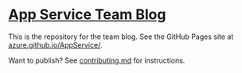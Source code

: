 # [App Service Team Blog](https://azure.github.io/AppService/)

This is the repository for the team blog. See the GitHub Pages site at [azure.github.io/AppService/](https://azure.github.io/AppService/).

Want to publish? See [contributing.md](CONTRIBUTING.md) for instructions.



